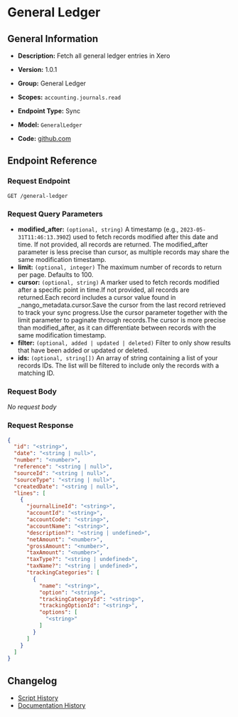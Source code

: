 <!-- BEGIN GENERATED CONTENT -->
# General Ledger

## General Information

- **Description:** Fetch all general ledger entries in Xero

- **Version:** 1.0.1
- **Group:** General Ledger
- **Scopes:** `accounting.journals.read`
- **Endpoint Type:** Sync
- **Model:** `GeneralLedger`
- **Code:** [github.com](https://github.com/NangoHQ/integration-templates/tree/main/integrations/xero/syncs/general-ledger.ts)


## Endpoint Reference

### Request Endpoint

`GET /general-ledger`

### Request Query Parameters

- **modified_after:** `(optional, string)` A timestamp (e.g., `2023-05-31T11:46:13.390Z`) used to fetch records modified after this date and time. If not provided, all records are returned. The modified_after parameter is less precise than cursor, as multiple records may share the same modification timestamp.
- **limit:** `(optional, integer)` The maximum number of records to return per page. Defaults to 100.
- **cursor:** `(optional, string)` A marker used to fetch records modified after a specific point in time.If not provided, all records are returned.Each record includes a cursor value found in _nango_metadata.cursor.Save the cursor from the last record retrieved to track your sync progress.Use the cursor parameter together with the limit parameter to paginate through records.The cursor is more precise than modified_after, as it can differentiate between records with the same modification timestamp.
- **filter:** `(optional, added | updated | deleted)` Filter to only show results that have been added or updated or deleted.
- **ids:** `(optional, string[])` An array of string containing a list of your records IDs. The list will be filtered to include only the records with a matching ID.

### Request Body

_No request body_

### Request Response

```json
{
  "id": "<string>",
  "date": "<string | null>",
  "number": "<number>",
  "reference": "<string | null>",
  "sourceId": "<string | null>",
  "sourceType": "<string | null>",
  "createdDate": "<string | null>",
  "lines": [
    {
      "journalLineId": "<string>",
      "accountId": "<string>",
      "accountCode": "<string>",
      "accountName": "<string>",
      "description?": "<string | undefined>",
      "netAmount": "<number>",
      "grossAmount": "<number>",
      "taxAmount": "<number>",
      "taxType?": "<string | undefined>",
      "taxName?": "<string | undefined>",
      "trackingCategories": [
        {
          "name": "<string>",
          "option": "<string>",
          "trackingCategoryId": "<string>",
          "trackingOptionId": "<string>",
          "options": [
            "<string>"
          ]
        }
      ]
    }
  ]
}
```

## Changelog

- [Script History](https://github.com/NangoHQ/integration-templates/commits/main/integrations/xero/syncs/general-ledger.ts)
- [Documentation History](https://github.com/NangoHQ/integration-templates/commits/main/integrations/xero/syncs/general-ledger.md)

<!-- END  GENERATED CONTENT -->

